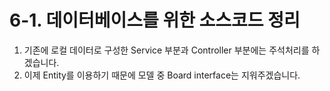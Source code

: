 # 6-1. 데이터베이스를 위한 소스코드 정리

1. 기존에 로컬 데이터로 구성한 Service 부분과 Controller 부분에는 주석처리를 하겠습니다.
2. 이제 Entity를 이용하기 때문에 모델 중 Board interface는 지워주겠습니다.

